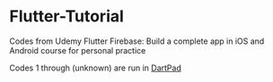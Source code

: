 # Flutter-Tutorial
Codes from Udemy Flutter Firebase: Build a complete app in iOS and Android course for personal practice

Codes 1 through (unknown) are run in [DartPad](https://dartpad.dartlang.org/) 


